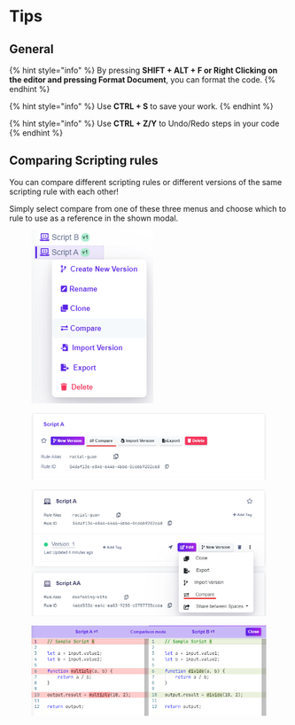 # Tips

## General

{% hint style="info" %}
By pressing **SHIFT + ALT + F or Right Clicking on the editor and pressing Format Document**, you can format the code.
{% endhint %}

{% hint style="info" %}
Use **CTRL + S** to save your work.
{% endhint %}

{% hint style="info" %}
Use **CTRL + Z/Y** to Undo/Redo steps in your code
{% endhint %}

## Comparing Scripting rules

You can compare different scripting rules or different versions of the same scripting rule with each other!

Simply select compare from one of these three menus and choose which to rule to use as a reference in the shown modal.

<figure><img src="../.gitbook/assets/image (7).png" alt=""><figcaption></figcaption></figure>

<figure><img src="../.gitbook/assets/image (4).png" alt=""><figcaption></figcaption></figure>

<figure><img src="../.gitbook/assets/image (6).png" alt=""><figcaption></figcaption></figure>

<figure><img src="../.gitbook/assets/image (1).png" alt=""><figcaption></figcaption></figure>

